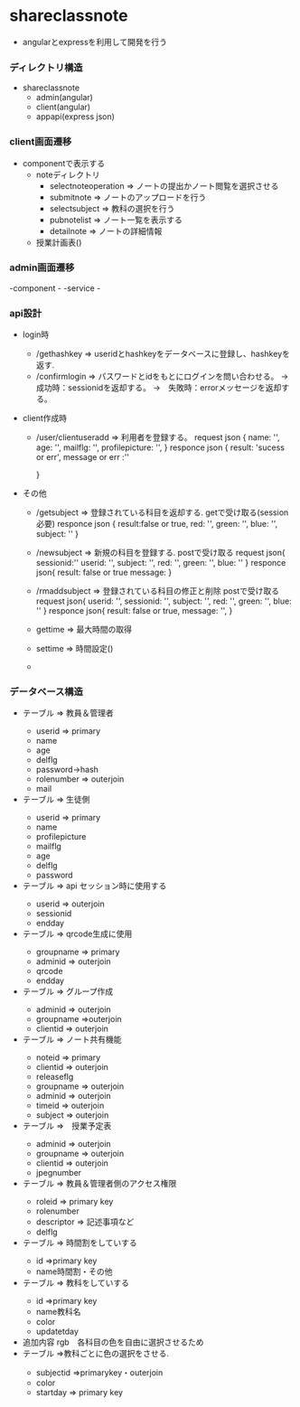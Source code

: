 # shareclassnote
- angularとexpressを利用して開発を行う
### ディレクトリ構造
- shareclassnote
  - admin(angular)
  - client(angular)
  - appapi(express json)

### client画面遷移
- componentで表示する
    - noteディレクトリ
        - selectnoteoperation => ノートの提出かノート閲覧を選択させる
        - submitnote => ノートのアップロードを行う
        - selectsubject => 教科の選択を行う
        - pubnotelist => ノート一覧を表示する
        - detailnote => ノートの詳細情報
    - 授業計画表()
### admin画面遷移
-component
    -
-service 
    -   
### api設計
- login時
    - /gethashkey => useridとhashkeyをデータベースに登録し、hashkeyを返す.
    - /confirmlogin => パスワードとidをもとにログインを問い合わせる。
        →　成功時：sessionidを返却する。
        →　失敗時：errorメッセージを返却する。
        
- client作成時
    - /user/clientuseradd => 利用者を登録する。
        request json {
            name: '',
            age:  '',
            mailflg: '',
            profilepicture: '',
        }
        responce json {
            result: 'sucess or err',
            message or err :''
        
        }
- その他
    - /getsubject => 登録されている科目を返却する. getで受け取る(session必要)
       responce json {
            result:false or true,
            red:     '',
            green:   '',
            blue:    '',
            subject: ''
        }
    - /newsubject => 新規の科目を登録する. postで受け取る
        request json{
            sessionid:''
            userid: '',
            subject: '',
            red:    '',
            green:  '',
            blue:   ''
        }
        responce json{
            result: false or true
            message:
        }
    - /rmaddsubject => 登録されている科目の修正と削除  postで受け取る
        request json{
            userid:     '',
            sessionid:  '',
            subject:     '',
            red:        '',
            green:      '',
            blue:       ''
        }
        responce json{
            result: false or true,
            message: '',
        }
    
    - gettime => 最大時間の取得
    - settime => 時間設定()
    - 
    
    
### データベース構造
- <adminuser>テーブル => 教員＆管理者
    - userid<string>        => primary
    - name<string>
    - age<integer>
    - delflg<boolean>
    - password<string>->hash
    - rolenumber<string>    => outerjoin
    - mail<string>
- <clientuser>テーブル => 生徒側
    - userid<string>        => primary
    - name<string>
    - profilepicture<string>
    - mailflg<boolean>
    - age<integer>
    - delflg<boolean>
    - password<string>
- <apisession>テーブル => api セッション時に使用する
    - userid<string>        => outerjoin
    - sessionid<string>
    - endday<date>
- <grouptable>テーブル => qrcode生成に使用
    - groupname<string>     => primary
    - adminid<string>       => outerjoin
    - qrcode<string>
    - endday<date>
- <groupmember>テーブル => グループ作成
    - adminid<string>       => outerjoin
    - groupname<string>     =>outerjoin
    - clientid<string>      => outerjoin
- <classnote>テーブル => ノート共有機能
    - noteid<string>        => primary
    - clientid<string>      => outerjoin
    - releaseflg<boolean>
    - groupname<string>     => outerjoin
    - adminid<string>       => outerjoin
    - timeid<integer>       => outerjoin
    - subject<integer>      => outerjoin
- <timetable>テーブル =>　授業予定表
    - adminid<string>       => outerjoin
    - groupname<string>     => outerjoin
    - clientid<string>      => outerjoin
    - jpegnumber<string>
- <rolenumber>テーブル => 教員＆管理者側のアクセス権限
    - roleid<string>        => primary key
    - rolenumber<intger>
    - descriptor<string> => 記述事項など
    - delflg<boolean>
- <time>テーブル => 時間割をしていする
    - id<integer>           =>primary key
    - name<string>時間割・その他
- <subject> テーブル => 教科をしていする
    - id<integer>           =>primary key
    - name<string>教科名
    - color<string>
    - updatetday<date>
- 追加内容 rgb　各科目の色を自由に選択させるため
- <subjectcolor>テーブル =>教科ごとに色の選択をさせる.
    - subjectid<integer>    =>primarykey・outerjoin      
    - color<string>
    - startday<date>   => primary key
